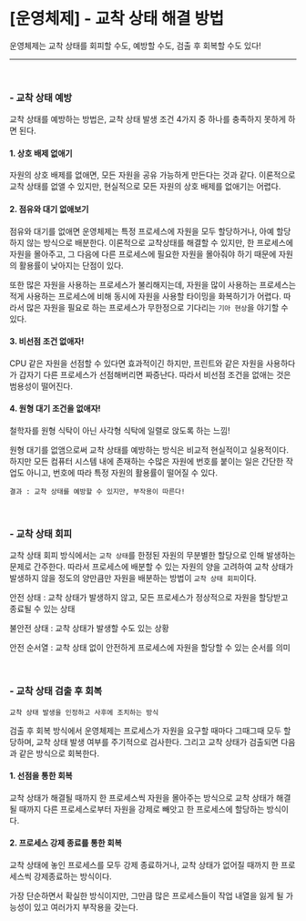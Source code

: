 # [운영체제] - 교착 상태 해결 방법

운영체제는 교착 상태를 회피할 수도, 예방할 수도, 검출 후 회복할 수도 있다!

<HR>

<BR>

### - 교착 상태 예방

교착 상태를 예방하는 방법은, 교착 상태 발생 조건 4가지 중 하나를 충족하지 못하게 하면 된다.

#### 1. 상호 배제 없애기

자원의 상호 배제를 없애면, 모든 자원을 공유 가능하게 만든다는 것과 같다. 이론적으로 교착 상태를 없앨 수 있지만, 현실적으로 모든 자원의 상호 배제를 없애기는 어렵다.

#### 2. 점유와 대기 없애보기

점유와 대기를 없애면 운영체제는 특정 프로세스에 자원을 모두 할당하거나, 아예 할당하지 않는 방식으로 배분한다. 이론적으로 교착상태를 해결할 수 있지만, 한 프로세스에 자원을 몰아주고, 그 다음에 다른 프로세스에 필요한 자원을 몰아줘야 하기 때문에 자원의 활용률이 낮아지는 단점이 있다.

또한 많은 자원을 사용하는 프로세스가 불리해지는데, 자원을 많이 사용하는 프로세스는 적게 사용하는 프로세스에 비해 동시에 자원을 사용할 타이밍을 화복하기가 어렵다. 따라서 많은 자원을 필요로 하는 프로세스가 무한정으로 기다리는 `기아 현상`을 야기할 수 있다.

#### 3. 비선점 조건 없애자!

CPU 같은 자원을 선점할 수 있다면 효과적이긴 하지만, 프린트와 같은 자원을 사용하다가 갑자기 다른 프로세스가 선점해버리면 짜증난다. 따라서 비선점 조건을 없애는 것은 범용성이 떨어진다.

#### 4. 원형 대기 조건을 없애자!

철학자를 원형 식탁이 아닌 사각형 식탁에 일렬로 앉도록 하는 느낌!

원형 대기를 없앰으로써 교착 상태를 예방하는 방식은 비교적 현실적이고 실용적이다. 하지만 모든 컴퓨터 시스템 내에 존재하는 수많은 자원에 번호를 붙이는 일은 간단한 작업도 아니고, 번호에 따라 특정 자원의 활용률이 떨어질 수 있다. 

```TEXT
결과 : 교착 상태를 예방할 수 있지만, 부작용이 따른다!
```

<BR>

### - 교착 상태 회피

교착 상태 회피 방식에서는 `교착 상태`를 한정된 자원의 무분별한 할당으로 인해 발생하는 문제로 간주한다. 따라서 프로세스에 배분할 수 있는 자원의 양을 고려하여 교착 상태가 발생하지 않을 정도의 양만큼만 자원을 배분하는 방법이 `교착 상태 회피`이다.

안전 상태 : 교착 상태가 발생하지 않고, 모든 프로세스가 정상적으로 자원을 할당받고 종료될 수 있는 상태

불안전 상태 : 교착 상태가 발생할 수도 있는 상황

안전 순서열 : 교착 상태 없이 안전하게 프로세스에 자원을 할당할 수 있는 순서를 의미

<br>

### - 교착 상태 검출 후 회복

```text
교착 상태 발생을 인정하고 사후에 조치하는 방식
```

검출 후 회복 방식에서 운영체제는 프로세스가 자원을 요구할 때마다 그때그때 모두 할당하며, 교착 상태 발생 여부를 주기적으로 검사한다. 그리고 교착 상태가 검출되면 다음과 같은 방식으로 회복한다.

#### 1. 선점을 통한 회복

교착 상태가 해결될 때까지 한 프로세스씩 자원을 몰아주는 방식으로 교착 상태가 해결될 때까지 다른 프로세스로부터 자원을 강제로 빼앗고 한 프로세스에 할당하는 방식이다.

#### 2. 프로세스 강제 종료를 통한 회복

교착 상태에 놓인 프로세스를 모두 강제 종료하거나, 교착 상태가 없어질 때까지 한 프로세스씩 강제종료하는 방식이다.

가장 단순하면서 확실한 방식이지만, 그만큼 많은 프로세스들이 작업 내열을 잃게 될 가능성이 있고 여러가지 부작용을 갖는다. 